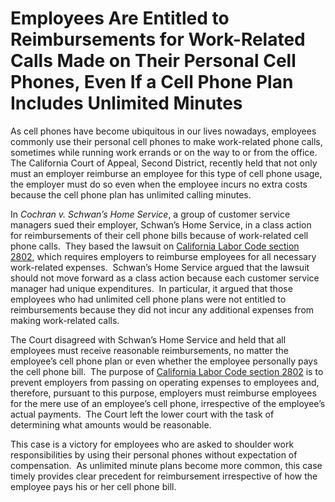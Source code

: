# Employees Are Entitled to Reimbursements for Work-Related Calls Made on Their Personal Cell Phones, Even If a Cell Phone Plan Includes Unlimited Minutes

As cell phones have become ubiquitous in our lives nowadays, employees commonly use their personal cell phones to make work-related phone calls, sometimes while running work errands or on the way to or from the office.  The California Court of Appeal, Second District, recently held that not only must an employer reimburse an employee for this type of cell phone usage, the employer must do so even when the employee incurs no extra costs because the cell phone plan has unlimited calling minutes. 

In _Cochran v. Schwan’s Home Service_, a group of customer service managers sued their employer, Schwan’s Home Service, in a class action for reimbursements of their cell phone bills because of work-related cell phone calls.  They based the lawsuit on [California Labor Code section 2802](https://leginfo.legislature.ca.gov/faces/codes_displaySection.xhtml?lawCode=LAB&sectionNum=2802.), which requires employers to reimburse employees for all necessary work-related expenses.  Schwan’s Home Service argued that the lawsuit should not move forward as a class action because each customer service manager had unique expenditures.  In particular, it argued that those employees who had unlimited cell phone plans were not entitled to reimbursements because they did not incur any additional expenses from making work-related calls.

The Court disagreed with Schwan’s Home Service and held that all employees must receive reasonable reimbursements, no matter the employee’s cell phone plan or even whether the employee personally pays the cell phone bill.  The purpose of [California Labor Code section 2802](https://leginfo.legislature.ca.gov/faces/codes_displaySection.xhtml?lawCode=LAB&sectionNum=2802.) is to prevent employers from passing on operating expenses to employees and, therefore, pursuant to this purpose, employers must reimburse employees for the mere use of an employee’s cell phone, irrespective of the employee’s actual payments.  The Court left the lower court with the task of determining what amounts would be reasonable.

This case is a victory for employees who are asked to shoulder work responsibilities by using their personal phones without expectation of compensation.  As unlimited minute plans become more common, this case timely provides clear precedent for reimbursement irrespective of how the employee pays his or her cell phone bill.